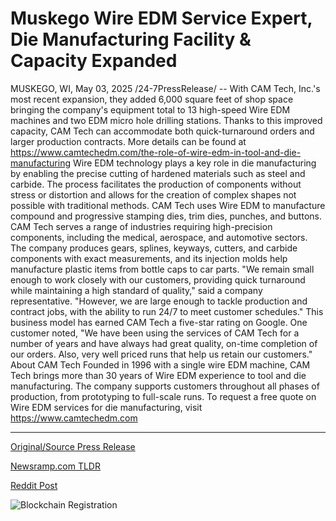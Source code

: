 # Muskego Wire EDM Service Expert, Die Manufacturing Facility & Capacity Expanded

MUSKEGO, WI, May 03, 2025 /24-7PressRelease/ -- With CAM Tech, Inc.'s most recent expansion, they added 6,000 square feet of shop space bringing the company's equipment total to 13 high-speed Wire EDM machines and two EDM micro hole drilling stations. Thanks to this improved capacity, CAM Tech can accommodate both quick-turnaround orders and larger production contracts.  More details can be found at https://www.camtechedm.com/the-role-of-wire-edm-in-tool-and-die-manufacturing  Wire EDM technology plays a key role in die manufacturing by enabling the precise cutting of hardened materials such as steel and carbide. The process facilitates the production of components without stress or distortion and allows for the creation of complex shapes not possible with traditional methods. CAM Tech uses Wire EDM to manufacture compound and progressive stamping dies, trim dies, punches, and buttons.  CAM Tech serves a range of industries requiring high-precision components, including the medical, aerospace, and automotive sectors. The company produces gears, splines, keyways, cutters, and carbide components with exact measurements, and its injection molds help manufacture plastic items from bottle caps to car parts.  "We remain small enough to work closely with our customers, providing quick turnaround while maintaining a high standard of quality," said a company representative. "However, we are large enough to tackle production and contract jobs, with the ability to run 24/7 to meet customer schedules."  This business model has earned CAM Tech a five-star rating on Google. One customer noted, "We have been using the services of CAM Tech for a number of years and have always had great quality, on-time completion of our orders. Also, very well priced runs that help us retain our customers."  About CAM Tech  Founded in 1996 with a single wire EDM machine, CAM Tech brings more than 30 years of Wire EDM experience to tool and die manufacturing. The company supports customers throughout all phases of production, from prototyping to full-scale runs.  To request a free quote on Wire EDM services for die manufacturing, visit https://www.camtechedm.com 

---

[Original/Source Press Release](https://www.24-7pressrelease.com/press-release/522442/muskego-wire-edm-service-expert-die-manufacturing-facility-capacity-expanded)
                    

[Newsramp.com TLDR](https://newsramp.com/curated-news/cam-tech-inc-expands-shop-space-and-equipment-to-meet-growing-demand/21e4ae5bf383c87e185f8b9fae271bf1) 

 



[Reddit Post](https://www.reddit.com/r/newsramp/comments/1kdn6gl/cam_tech_inc_expands_shop_space_and_equipment_to/) 



![Blockchain Registration](https://cdn.newsramp.app/24-7PressRelease/qrcode/255/3/bakeVQ0W.webp)
